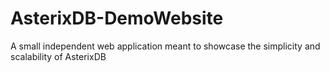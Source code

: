 # AsterixDB-DemoWebsite
A small independent web application meant to showcase the simplicity and scalability of AsterixDB
